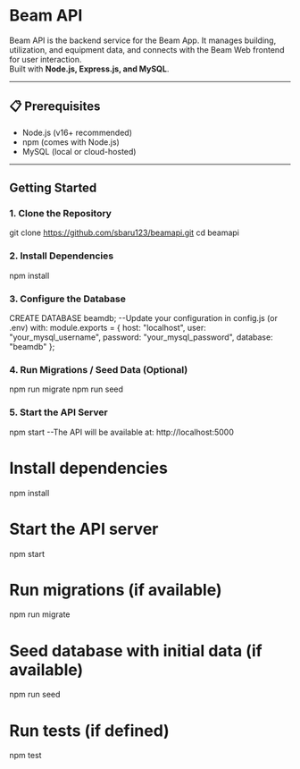 # Beam API

Beam API is the backend service for the Beam App. It manages building, utilization, and equipment data, and connects with the Beam Web frontend for user interaction.  
Built with **Node.js, Express.js, and MySQL**.

---

## 📋 Prerequisites
- Node.js (v16+ recommended)  
- npm (comes with Node.js)  
- MySQL (local or cloud-hosted)

---

## Getting Started

### 1. Clone the Repository
git clone https://github.com/sbaru123/beamapi.git
cd beamapi

### 2. Install Dependencies
npm install

### 3. Configure the Database
CREATE DATABASE beamdb; 
--Update your configuration in config.js (or .env) with:
module.exports = {
  host: "localhost",
  user: "your_mysql_username",
  password: "your_mysql_password",
  database: "beamdb"
};

### 4. Run Migrations / Seed Data (Optional)
npm run migrate
npm run seed

### 5. Start the API Server
npm start
--The API will be available at:
http://localhost:5000


# Install dependencies
npm install

# Start the API server
npm start

# Run migrations (if available)
npm run migrate

# Seed database with initial data (if available)
npm run seed

# Run tests (if defined)
npm test
